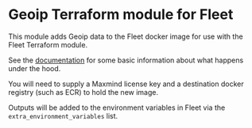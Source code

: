 # Geoip Terraform module for Fleet

This module adds Geoip data to the Fleet docker image for use with the Fleet Terraform module.

See the [documentation](https://fleetdm.com/docs/configuration/fleet-server-configuration#geoip) for some basic information about what happens under the hood.

You will need to supply a Maxmind license key and a destination docker registry (such as ECR) to hold the new image.

Outputs will be added to the environment variables in Fleet via the `extra_environment_variables` list.
